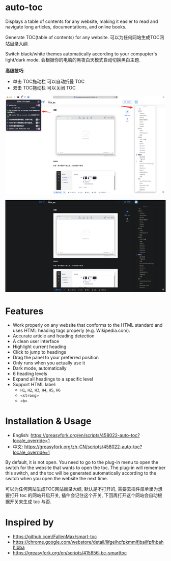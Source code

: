 # auto-toc

Displays a table of contents for any website, making it easier to read and navigate long articles, documentations, and online books.

Generate TOC(table of contents) for any website. 可以为任何网站生成TOC网站目录大纲.

Switch black/white themes automatically according to your compupter's light/dark mode. 会根据你的电脑的黑夜白天模式自动切换黑白主题.

**高级技巧**: 
- 单击 TOC拖动栏 可以自动折叠 TOC
- 双击 TOC拖动栏 可以关闭 TOC

![light](auto_toc_demo_light.png)

![dark](auto_toc_demo_dark.png)


# Features

- Work properly on any website that conforms to the HTML standard and uses HTML heading tags properly (e.g. Wikipedia.com). 
- Accurate article and heading detection
- A clean user interface
- Highlight current heading
- Click to jump to headings
- Drag the panel to your preferred position
- Only runs when you actually use it
- Dark mode, automatically
- 6 heading levels
- Expand all headings to a specific level
- Support HTML label:
  - `H1`, `H2`, `H3`, `H4`, `H5`, `H6`
  - `<strong>`
  - `<b>`


# Installation & Usage

- English: https://greasyfork.org/en/scripts/458022-auto-toc?locale_override=1
- 中文: https://greasyfork.org/zh-CN/scripts/458022-auto-toc?locale_override=1

By default, it is not open. You need to go to the plug-in menu to open the switch for the website that wants to open the toc. The plug-in will remember this switch, and the toc will be generated automatically according to the switch when you open the website the next time.

可以为任何网站生成TOC网站目录大纲, 默认是不打开的, 需要去插件菜单里为想要打开 toc 的网站开启开关, 插件会记住这个开关, 下回再打开这个网站会自动根据开关来生成 toc 与否.


# Inspired by

- https://github.com/FallenMax/smart-toc 
- https://chrome.google.com/webstore/detail/lifgeihcfpkmmlfjbailfpfhbahhibba
- https://greasyfork.org/en/scripts/415856-bc-smarttoc